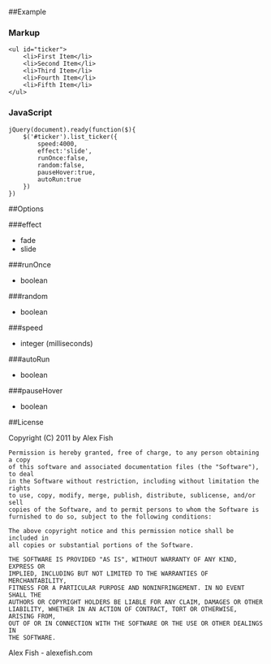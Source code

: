 ##Example 

### Markup

	<ul id="ticker">
		<li>First Item</li>
		<li>Second Item</li>
		<li>Third Item</li>
		<li>Fourth Item</li>
		<li>Fifth Item</li>
	</ul>

### JavaScript

	jQuery(document).ready(function($){
		$('#ticker').list_ticker({
			speed:4000,
			effect:'slide',
			runOnce:false,
			random:false,
			pauseHover:true,
			autoRun:true
		})
	})

##Options

###effect

* fade
* slide

###runOnce
* boolean

###random
* boolean

###speed
* integer (milliseconds)

###autoRun
* boolean

###pauseHover
* boolean

##License

Copyright (C) 2011 by Alex Fish

    Permission is hereby granted, free of charge, to any person obtaining a copy
    of this software and associated documentation files (the "Software"), to deal
    in the Software without restriction, including without limitation the rights
    to use, copy, modify, merge, publish, distribute, sublicense, and/or sell
    copies of the Software, and to permit persons to whom the Software is
    furnished to do so, subject to the following conditions:

    The above copyright notice and this permission notice shall be included in
    all copies or substantial portions of the Software.

    THE SOFTWARE IS PROVIDED "AS IS", WITHOUT WARRANTY OF ANY KIND, EXPRESS OR
    IMPLIED, INCLUDING BUT NOT LIMITED TO THE WARRANTIES OF MERCHANTABILITY,
    FITNESS FOR A PARTICULAR PURPOSE AND NONINFRINGEMENT. IN NO EVENT SHALL THE
    AUTHORS OR COPYRIGHT HOLDERS BE LIABLE FOR ANY CLAIM, DAMAGES OR OTHER
    LIABILITY, WHETHER IN AN ACTION OF CONTRACT, TORT OR OTHERWISE, ARISING FROM,
    OUT OF OR IN CONNECTION WITH THE SOFTWARE OR THE USE OR OTHER DEALINGS IN
    THE SOFTWARE.

Alex Fish - alexefish.com